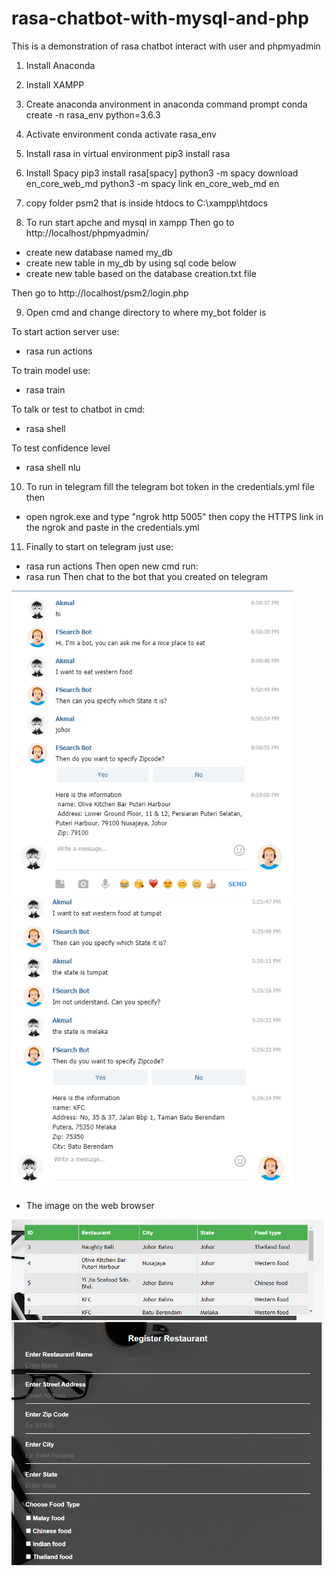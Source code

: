 # rasa-chatbot-with-mysql-and-php
This is a demonstration of rasa chatbot interact with user and phpmyadmin

1. Install Anaconda 

2. Install XAMPP

3. Create anaconda anvironment in anaconda command prompt 
conda create -n rasa_env python=3.6.3

4. Activate environment
conda activate rasa_env

5. Install rasa in virtual environment
pip3 install rasa

6. Install Spacy
pip3 install rasa[spacy]
python3 -m spacy download en_core_web_md
python3 -m spacy link en_core_web_md en

7. copy folder psm2 that is inside htdocs to C:\xampp\htdocs

8. To run start apche and mysql in xampp
Then go to http://localhost/phpmyadmin/
- create new database named my_db
- create new table in my_db by using sql code below
- create new table based on the database creation.txt file

Then go to http://localhost/psm2/login.php

9. Open cmd and change directory to where my_bot folder is

To start action server use:
- rasa run actions

To train model use: 
- rasa train

To talk or test to chatbot in cmd:
- rasa shell

To test confidence level
- rasa shell nlu

10. To run in telegram fill the telegram bot token in the credentials.yml file then
- open ngrok.exe and type "ngrok http 5005" then copy the HTTPS link in the ngrok and paste in the credentials.yml

11. Finally to start on telegram just use:
- rasa run actions
Then open new cmd run:
- rasa run
Then chat to the bot that you created on telegram



<img src="images/ss1.PNG" width="450" >

<img src="images/ss2.PNG" width="450" >

- The image on the web browser
<img src="images/ss3.PNG" width="500" >

<img src="images/ss4.PNG" width="500" >

